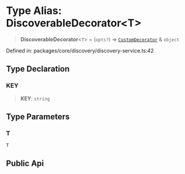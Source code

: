 # Type Alias: DiscoverableDecorator\<T\>

> **DiscoverableDecorator**\<`T`\> = (`opts?`) => [`CustomDecorator`](../../common/type-aliases/CustomDecorator.md) & `object`

Defined in: packages/core/discovery/discovery-service.ts:42

## Type Declaration

### KEY

> **KEY**: `string`

## Type Parameters

### T

`T`

## Public Api
